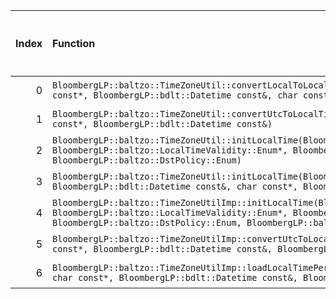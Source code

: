 |   Index | Function                                                                                                                                                                                                                                                         |   Difference in number of lines |   Function size difference in bytes | Disassembly                                                |   Number of lines in `assume` build |   Number of bytes in `assume` build |   Number of lines in `none` build |   Number of bytes in `none` build |
|--------:|:-----------------------------------------------------------------------------------------------------------------------------------------------------------------------------------------------------------------------------------------------------------------|--------------------------------:|------------------------------------:|:-----------------------------------------------------------|------------------------------------:|------------------------------------:|----------------------------------:|----------------------------------:|
|       0 | `BloombergLP::baltzo::TimeZoneUtil::convertLocalToLocalTime(BloombergLP::baltzo::LocalDatetime*, char const*, BloombergLP::bdlt::Datetime const&, char const*, BloombergLP::baltzo::DstPolicy::Enum)`                                                            |                              35 |                                 160 | [Assumed](0.assume.s), [Ignored](0.none.s), [Diff](0.diff) |                                 384 |                             4271056 |                               224 |                           4270896 |
|       1 | `BloombergLP::baltzo::TimeZoneUtil::convertUtcToLocalTime(BloombergLP::baltzo::LocalDatetime*, char const*, BloombergLP::bdlt::Datetime const&)`                                                                                                                 |                              34 |                                 160 | [Assumed](1.assume.s), [Ignored](1.none.s), [Diff](1.diff) |                                 400 |                             4270656 |                               240 |                           4270656 |
|       2 | `BloombergLP::baltzo::TimeZoneUtil::initLocalTime(BloombergLP::baltzo::LocalDatetime*, BloombergLP::baltzo::LocalTimeValidity::Enum*, BloombergLP::bdlt::Datetime const&, char const*, BloombergLP::baltzo::DstPolicy::Enum)`                                    |                              34 |                                 160 | [Assumed](2.assume.s), [Ignored](2.none.s), [Diff](2.diff) |                                 432 |                             4271872 |                               272 |                           4271552 |
|       3 | `BloombergLP::baltzo::TimeZoneUtil::initLocalTime(BloombergLP::baltzo::LocalDatetime*, BloombergLP::bdlt::Datetime const&, char const*, BloombergLP::baltzo::DstPolicy::Enum)`                                                                                   |                              34 |                                 160 | [Assumed](3.assume.s), [Ignored](3.none.s), [Diff](3.diff) |                                 400 |                             4272304 |                               240 |                           4271824 |
|       4 | `BloombergLP::baltzo::TimeZoneUtilImp::initLocalTime(BloombergLP::bdlt::DatetimeTz*, BloombergLP::baltzo::LocalTimeValidity::Enum*, BloombergLP::bdlt::Datetime const&, char const*, BloombergLP::baltzo::DstPolicy::Enum, BloombergLP::baltzo::ZoneinfoCache*)` |                               2 |                                  16 | [Assumed](4.assume.s), [Ignored](4.none.s), [Diff](4.diff) |                                 176 |                             4274416 |                               160 |                           4273984 |
|       5 | `BloombergLP::baltzo::TimeZoneUtilImp::convertUtcToLocalTime(BloombergLP::bdlt::DatetimeTz*, char const*, BloombergLP::bdlt::Datetime const&, BloombergLP::baltzo::ZoneinfoCache*)`                                                                              |                               1 |                                   0 | [Assumed](5.assume.s), [Ignored](5.none.s), [Diff](5.diff) |                                 144 |                             4274272 |                               144 |                           4273840 |
|       6 | `BloombergLP::baltzo::TimeZoneUtilImp::loadLocalTimePeriodForUtc(BloombergLP::baltzo::LocalTimePeriod*, char const*, BloombergLP::bdlt::Datetime const&, BloombergLP::baltzo::ZoneinfoCache*)`                                                                   |                               1 |                                   0 | [Assumed](6.assume.s), [Ignored](6.none.s), [Diff](6.diff) |                                 160 |                             4275792 |                               160 |                           4275344 |